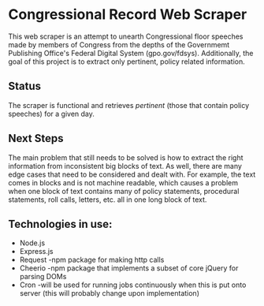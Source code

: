# Congressional Record Web Scraper
This web scraper is an attempt to unearth Congressional floor speeches made by members of Congress from the depths of the Governmemt Publishing Office's Federal Digital System (gpo.gov/fdsys). Additionally, the goal of this project is to extract only pertinent, policy related information. 

## Status
The scraper is functional and retrieves *pertinent* (those that contain policy speeches) for a given day.

## Next Steps
The main problem that still needs to be solved is how to extract the right information from inconsistent big blocks of text. As well, there are many edge cases that need to be considered and dealt with. For example, the text comes in blocks and is not machine readable, which causes a problem when one block of text contains many of policy statements, procedural statements, roll calls, letters, etc. all in one long block of text.

## Technologies in use:
* Node.js
* Express.js
* Request -npm package for making http calls
* Cheerio -npm package that implements a subset of core jQuery for parsing DOMs
* Cron -will be used for running jobs continuously when this is put onto server (this will probably change upon implementation)
